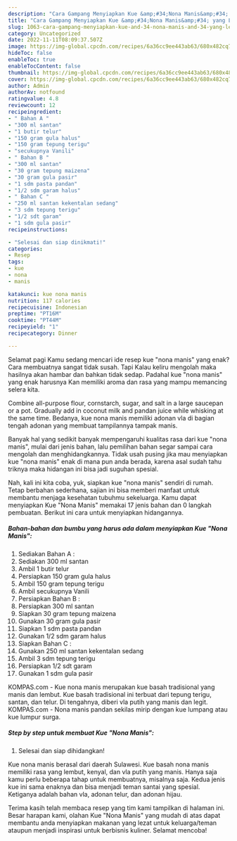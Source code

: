 ```yaml
---
description: "Cara Gampang Menyiapkan Kue &amp;#34;Nona Manis&amp;#34; yang Lezat}"
title: "Cara Gampang Menyiapkan Kue &amp;#34;Nona Manis&amp;#34; yang Lezat}"
slug: 1063-cara-gampang-menyiapkan-kue-and-34-nona-manis-and-34-yang-lezat
category: Uncategorized
date: 2022-11-11T08:09:37.507Z
image: https://img-global.cpcdn.com/recipes/6a36cc9ee443ab63/680x482cq70/kue-nona-manis-foto-resep-utama.jpg
hideToc: false
enableToc: true
enableTocContent: false
thumbnail: https://img-global.cpcdn.com/recipes/6a36cc9ee443ab63/680x482cq70/kue-nona-manis-foto-resep-utama.jpg
cover: https://img-global.cpcdn.com/recipes/6a36cc9ee443ab63/680x482cq70/kue-nona-manis-foto-resep-utama.jpg
author: Admin
authorAv: notfound
ratingvalue: 4.8
reviewcount: 12
recipeingredient:
- " Bahan A "
- "300 ml santan"
- "1 butir telur"
- "150 gram gula halus"
- "150 gram tepung terigu"
- "secukupnya Vanili"
- " Bahan B "
- "300 ml santan"
- "30 gram tepung maizena"
- "30 gram gula pasir"
- "1 sdm pasta pandan"
- "1/2 sdm garam halus"
- " Bahan C "
- "250 ml santan kekentalan sedang"
- "3 sdm tepung terigu"
- "1/2 sdt garam"
- "1 sdm gula pasir"
recipeinstructions:

- "Selesai dan siap dinikmati!"
categories:
- Resep
tags:
- kue
- nona
- manis

katakunci: kue nona manis 
nutrition: 117 calories
recipecuisine: Indonesian
preptime: "PT16M"
cooktime: "PT44M"
recipeyield: "1"
recipecategory: Dinner

---
```



Selamat pagi Kamu sedang mencari ide resep kue &#34;nona manis&#34; yang enak? Cara membuatnya sangat tidak susah. Tapi Kalau keliru mengolah maka hasilnya akan hambar dan bahkan tidak sedap. Padahal kue &#34;nona manis&#34; yang enak harusnya Kan memiliki aroma dan rasa yang mampu memancing selera kita.


Combine all-purpose flour, cornstarch, sugar, and salt in a large saucepan or a pot. Gradually add in coconut milk and pandan juice while whisking at the same time. Bedanya, kue nona manis memiliki adonan vla di bagian tengah adonan yang membuat tampilannya tampak manis.

Banyak hal yang sedikit banyak mempengaruhi kualitas rasa dari kue &#34;nona manis&#34;, mulai dari jenis bahan, lalu pemilihan bahan segar sampai cara mengolah dan menghidangkannya. Tidak usah pusing jika mau menyiapkan kue &#34;nona manis&#34; enak di mana pun anda berada, karena asal sudah tahu triknya maka hidangan ini bisa jadi suguhan spesial.


Nah, kali ini kita coba, yuk, siapkan kue &#34;nona manis&#34; sendiri di rumah. Tetap berbahan sederhana, sajian ini bisa memberi manfaat untuk membantu menjaga kesehatan tubuhmu sekeluarga. Kamu dapat menyiapkan Kue &#34;Nona Manis&#34; memakai 17 jenis bahan dan 0 langkah pembuatan. Berikut ini cara untuk menyiapkan hidangannya.

<!--inarticleads1-->

##### Bahan-bahan dan bumbu yang harus ada dalam menyiapkan Kue &#34;Nona Manis&#34;:

1. Sediakan  Bahan A :
1. Sediakan 300 ml santan
1. Ambil 1 butir telur
1. Persiapkan 150 gram gula halus
1. Ambil 150 gram tepung terigu
1. Ambil secukupnya Vanili
1. Persiapkan  Bahan B :
1. Persiapkan 300 ml santan
1. Siapkan 30 gram tepung maizena
1. Gunakan 30 gram gula pasir
1. Siapkan 1 sdm pasta pandan
1. Gunakan 1/2 sdm garam halus
1. Siapkan  Bahan C :
1. Gunakan 250 ml santan kekentalan sedang
1. Ambil 3 sdm tepung terigu
1. Persiapkan 1/2 sdt garam
1. Gunakan 1 sdm gula pasir


KOMPAS.com - Kue nona manis merupakan kue basah tradisional yang manis dan lembut. Kue basah tradisional ini terbuat dari tepung terigu, santan, dan telur. Di tengahnya, diberi vla putih yang manis dan legit. KOMPAS.com - Nona manis pandan sekilas mirip dengan kue lumpang atau kue lumpur surga. 

<!--inarticleads2-->

##### Step by step untuk membuat Kue &#34;Nona Manis&#34;:


1. Selesai dan siap dihidangkan!

Kue nona manis berasal dari daerah Sulawesi. Kue basah nona manis memiliki rasa yang lembut, kenyal, dan vla putih yang manis. Hanya saja kamu perlu beberapa tahap untuk membuatnya, misalnya saja. Kedua jenis kue ini sama enaknya dan bisa menjadi teman santai yang spesial. Ketiganya adalah bahan vla, adonan telur, dan adonan hijau. 

Terima kasih telah membaca resep yang tim kami tampilkan di halaman ini. Besar harapan kami, olahan Kue &#34;Nona Manis&#34; yang mudah di atas dapat membantu anda menyiapkan makanan yang lezat untuk keluarga/teman ataupun menjadi inspirasi untuk berbisnis kuliner. Selamat mencoba!
